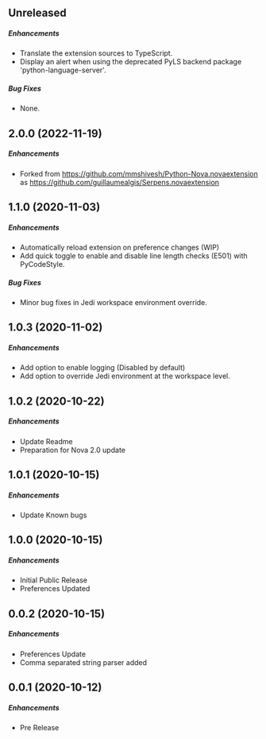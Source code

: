 ## Unreleased

##### Enhancements

- Translate the extension sources to TypeScript.
- Display an alert when using the deprecated PyLS backend package 'python-language-server'.

##### Bug Fixes

- None.

## 2.0.0 (2022-11-19)

##### Enhancements

- Forked from https://github.com/mmshivesh/Python-Nova.novaextension as https://github.com/guillaumealgis/Serpens.novaextension

## 1.1.0 (2020-11-03)

##### Enhancements

- Automatically reload extension on preference changes (WIP)
- Add quick toggle to enable and disable line length checks (E501) with PyCodeStyle.

##### Bug Fixes

- Minor bug fixes in Jedi workspace environment override.

## 1.0.3 (2020-11-02)

##### Enhancements

- Add option to enable logging (Disabled by default)
- Add option to override Jedi environment at the workspace level.

## 1.0.2 (2020-10-22)

##### Enhancements

- Update Readme
- Preparation for Nova 2.0 update

## 1.0.1 (2020-10-15)

##### Enhancements

- Update Known bugs

## 1.0.0 (2020-10-15)

##### Enhancements

- Initial Public Release
- Preferences Updated

## 0.0.2 (2020-10-15)

##### Enhancements

- Preferences Update
- Comma separated string parser added

## 0.0.1 (2020-10-12)

##### Enhancements

- Pre Release
